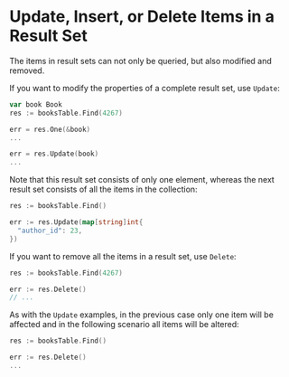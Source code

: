# Update, Insert, or Delete Items in a Result Set

The items in result sets can not only be queried, but also modified and removed.

If you want to modify the properties of a complete result set, use `Update`:

```go
var book Book
res := booksTable.Find(4267)

err = res.One(&book)
...

err = res.Update(book)
...
```

Note that this result set consists of only one element, whereas the next result
set consists of all the items in the collection:

```go
res := booksTable.Find()

err := res.Update(map[string]int{
  "author_id": 23,
})
```

If you want to remove all the items in a result set, use `Delete`:

```go
res := booksTable.Find(4267)

err := res.Delete()
// ...
```

As with the `Update` examples, in the previous case only one item will be affected
and in the following scenario all items will be altered: 


```go
res := booksTable.Find()

err := res.Delete()
...
```
